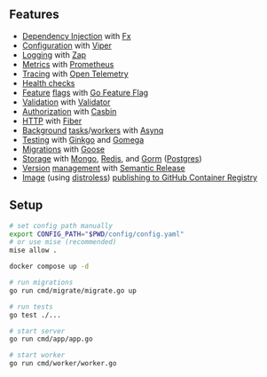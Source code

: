 ## Features

- [Dependency Injection](cmd/app/app.go#L27) with [Fx](https://github.com/uber-go/fx)
- [Configuration](config/config.go#L56) with [Viper](https://github.com/spf13/viper)
- [Logging](adapter/logger/logger.go#L10) with [Zap](https://github.com/uber-go/zap)
- [Metrics](adapter/metrics/metrics.go#L22) with [Prometheus](https://github.com/prometheus/client_golang)
- [Tracing](adapter/tracing/tracing.go#L18) with [Open Telemetry](https://opentelemetry.io/)
- [Health checks](adapter/health/controller.go#L18)
- [Feature](adapter/featureflags/featureflags.go#L20) [flags](user/http/controller.go#L69) with [Go Feature Flag](https://github.com/thomaspoignant/go-feature-flag)
- [Validation](user/http/dto.go#L4) with [Validator](https://github.com/go-playground/validator)
- [Authorization](adapter/authzcasbin/enforcer.go#L19) with [Casbin](https://github.com/casbin/casbin)
- [HTTP](adapter/http/fiber.go#L34) with [Fiber](https://github.com/gofiber/fiber)
- [Background](adapter/queue/client.go#L12) [tasks](user/queue/greeter.go#L33)/[workers](cmd/worker/worker.go#L14) with [Asynq](https://github.com/hibiken/asynq)
- [Testing](user/service_test.go#L72) with [Ginkgo](https://github.com/onsi/ginkgo) and [Gomega](https://github.com/onsi/gomega)
- [Migrations](cmd/migrate/migrate.go#L22) with [Goose](https://github.com/pressly/goose)
- [Sto](user/adapter/mongo_repository.go)[ra](kv/redis_store.go)[ge](user/adapter/postgres_repository.go) with [Mongo](https://github.com/mongodb/mongo-go-driver), [Redis](https://github.com/redis/go-redis), and [Gorm](https://github.com/go-gorm/gorm) ([Postgres](https://github.com/go-gorm/postgres))
- [Version](.github/workflows/commit.yaml#L66) [management](.releaserc.yaml) with [Semantic Release](https://github.com/semantic-release/semantic-release)
- [Image](Dockerfile) (using [distroless](https://github.com/GoogleContainerTools/distroless)) [publishing to GitHub Container Registry](.github/workflows/build.yaml)

## Setup

```sh
# set config path manually
export CONFIG_PATH="$PWD/config/config.yaml"
# or use mise (recommended)
mise allow .

docker compose up -d

# run migrations
go run cmd/migrate/migrate.go up

# run tests
go test ./...

# start server
go run cmd/app/app.go

# start worker
go run cmd/worker/worker.go
```
